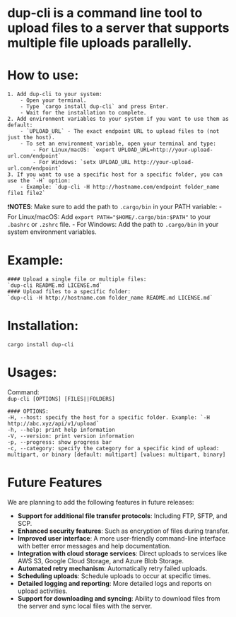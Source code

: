 # dup-cli is a command line tool to upload files to a server that supports multiple file uploads parallelly.

# How to use:
    1. Add dup-cli to your system:
        - Open your terminal.
        - Type `cargo install dup-cli` and press Enter.
        - Wait for the installation to complete.
    2. Add environment variables to your system if you want to use them as default:
        - `UPLOAD_URL` - The exact endpoint URL to upload files to (not just the host).
        - To set an environment variable, open your terminal and type:
            - For Linux/macOS: `export UPLOAD_URL=http://your-upload-url.com/endpoint`
            - For Windows: `setx UPLOAD_URL http://your-upload-url.com/endpoint`
    3. If you want to use a specific host for a specific folder, you can use the `-H` option:
        - Example: `dup-cli -H http://hostname.com/endpoint folder_name file1 file2`
    
❗**NOTES**: Make sure to add the path to `.cargo/bin` in your PATH variable:
    - For Linux/macOS: Add `export PATH="$HOME/.cargo/bin:$PATH"` to your `.bashrc` or `.zshrc` file.
    - For Windows: Add the path to `.cargo/bin` in your system environment variables.

# Example:
    #### Upload a single file or multiple files:
    `dup-cli README.md LICENSE.md`
    #### Upload files to a specific folder:
    `dup-cli -H http://hostname.com folder_name README.md LICENSE.md`

# Installation:
```cargo install dup-cli```

# Usages:

Command:    
`dup-cli [OPTIONS] [FILES||FOLDERS]`

    #### OPTIONS:
    -H, --host: specify the host for a specific folder. Example: `-H http://abc.xyz/api/v1/upload`
    -h, --help: print help information
    -V, --version: print version information
    -p, --progress: show progress bar
    -c, --category: specify the category for a specific kind of upload: multipart, or binary [default: multipart] [values: multipart, binary]

# Future Features

We are planning to add the following features in future releases:

- **Support for additional file transfer protocols**: Including FTP, SFTP, and SCP.
- **Enhanced security features**: Such as encryption of files during transfer.
- **Improved user interface**: A more user-friendly command-line interface with better error messages and help documentation.
- **Integration with cloud storage services**: Direct uploads to services like AWS S3, Google Cloud Storage, and Azure Blob Storage.
- **Automated retry mechanism**: Automatically retry failed uploads.
- **Scheduling uploads**: Schedule uploads to occur at specific times.
- **Detailed logging and reporting**: More detailed logs and reports on upload activities.
- **Support for downloading and syncing**: Ability to download files from the server and sync local files with the server.



